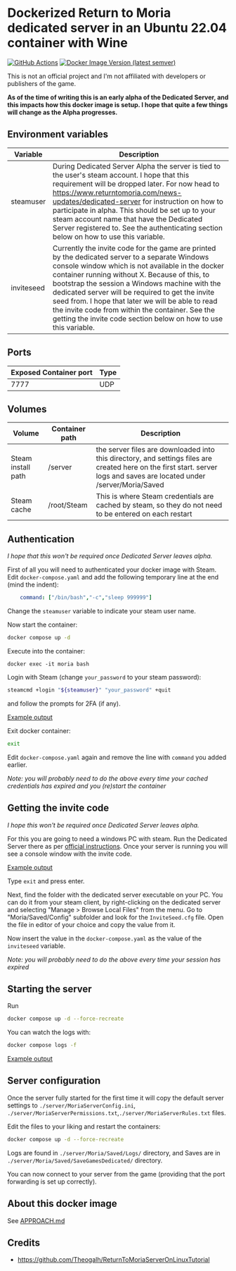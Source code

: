 # Dockerized Return to Moria dedicated server in an Ubuntu 22.04 container with Wine

[![GitHub Actions](https://github.com/AndrewSav/moria-docker/actions/workflows/main.yml/badge.svg)](https://github.com/AndrewSav/moria-docker/actions)
[![Docker Image Version (latest semver)](https://img.shields.io/docker/v/andrewsav/moria?sort=semver)](https://hub.docker.com/r/andrewsav/moria/tags)

This is not an official project and I'm not affiliated with developers or publishers of the game.

**As of the time of writing this is an early alpha of the Dedicated Server, and this impacts how this docker image is setup. I hope that quite a few things will change as the Alpha progresses.**

## Environment variables


| Variable   | Description                                                  |
| ---------- | ------------------------------------------------------------ |
| steamuser  | During Dedicated Server Alpha the server is tied to the user's steam account. I hope that this requirement will be dropped later. For now head to <https://www.returntomoria.com/news-updates/dedicated-server> for instruction on how to participate in alpha. This should be set up to your steam account name that have the Dedicated Server registered to. See the authenticating section below on how to use this variable. |
| inviteseed | Currently the invite code for the game are printed by the dedicated server to a separate Windows console window which is not available in the docker container running without X. Because of this, to bootstrap the session a Windows machine with the dedicated server will be required to get the invite seed from. I hope that later we will be able to read the invite code from within the container. See the getting the invite code section below on how to use this variable. |

## Ports


| Exposed Container port | Type |
| ------------------------ | ------ |
| 7777                | UDP  |

## Volumes


| Volume             | Container path              | Description                             |
| -------------------- | ----------------------------- | ----------------------------------------- |
| Steam install path | /server   | the server files are downloaded into this directory, and settings files are created here on the first start. server logs and saves are located under /server/Moria/Saved |
| Steam cache | /root/Steam | This is where Steam credentials are cached by steam, so they do not need to be entered on each restart |

## Authentication

*I hope that this won't be required once Dedicated Server leaves alpha.*

First of all you will need to authenticated your docker image with Steam. Edit `docker-compose.yaml` and add the following temporary line at the end (mind the indent):

```yaml
    command: ["/bin/bash","-c","sleep 999999"]
```
Change the `steamuser` variable to indicate your steam user name.

Now start the container:

```bash
docker compose up -d
```

Execute into the container:

```
docker exec -it moria bash
```

Login with Steam (change `your_password` to your steam password):

```bash
steamcmd +login "${steamuser}" "your_password" +quit
```

and follow the prompts for 2FA (if any).

[Example output](https://gist.github.com/AndrewSav/64dc27c70c65d03d4e8b9a1c42814141#file-authentication-txt)

Exit docker container:

```bash
exit
```

Edit `docker-compose.yaml` again and remove the line with `command` you added earlier.

*Note: you will probably need to do the above every time your cached credentials has expired and you (re)start the container*

## Getting the invite code

*I hope this won't be required once Dedicated Server leaves alpha.*

For this you are going to need a windows PC with steam. Run the Dedicated Server there as per [official instructions](https://www.returntomoria.com/news-updates/dedicated-server). Once your server is running you will see a console window with the invite code.

[Example output](https://gist.github.com/AndrewSav/64dc27c70c65d03d4e8b9a1c42814141#file-invite-txt)

Type `exit` and press enter.

Next, find the folder with the dedicated server executable on your PC. You can do it from your steam client, by right-clicking on the dedicated server and selecting "Manage > Browse Local Files" from the menu. Go to "Moria/Saved/Config" subfolder and look for the `InviteSeed.cfg` file. Open the file in editor of your choice and copy the value from it.

Now insert the value in the `docker-compose.yaml` as the value of the `inviteseed` variable.

*Note: you will probably need to do the above every time your session has expired*

## Starting the server

Run

```bash
docker compose up -d --force-recreate
```

You can watch the logs with:

```bash
docker compose logs -f
```

[Example output](https://gist.github.com/AndrewSav/64dc27c70c65d03d4e8b9a1c42814141#file-firstrun-txt)

## Server configuration

Once the server fully started for the first time it will copy the default server settings to `./server/MoriaServerConfig.ini`, `./server/MoriaServerPermissions.txt`,`./server/MoriaServerRules.txt` files.

Edit the files to your liking and restart the containers:

```bash
docker compose up -d --force-recreate
```

Logs are found in `./server/Moria/Saved/Logs/` directory, and Saves are in ` ./server/Moria/Saved/SaveGamesDedicated/` directory.

You can now connect to your server from the game (providing that the port forwarding is set up correctly).

## About this docker image

See [APPROACH.md](APPROACH.md)

## Credits

- https://github.com/Theogalh/ReturnToMoriaServerOnLinuxTutorial
